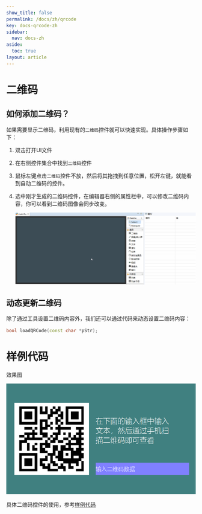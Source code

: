 ```yaml
---
show_title: false
permalink: /docs/zh/qrcode
key: docs-qrcode-zh
sidebar:
  nav: docs-zh
aside:
  toc: true
layout: article
---
```

# 二维码
## 如何添加二维码？
如果需要显示二维码，利用现有的`二维码`控件就可以快速实现。具体操作步骤如下：
1. 双击打开UI文件
2. 在右侧控件集合中找到`二维码`控件
3. 鼠标左键点击`二维码`控件不放，然后将其拖拽到任意位置，松开左键，就能看到自动二维码的控件。
4. 选中刚才生成的二维码控件，在编辑器右侧的属性栏中，可以修改二维码内容，你可以看到二维码图像会同步改变。

   ![](assets/QrCode-create.gif)

## 动态更新二维码
除了通过工具设置二维码内容外，我们还可以通过代码来动态设置二维码内容：
```c++
bool loadQRCode(const char *pStr);
```
# 样例代码
效果图    

 ![](assets/qrcode/preview.png)  

具体二维码控件的使用，参考[样例代码](demo_download#demo_download)  